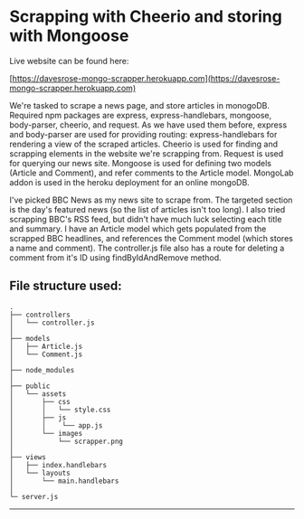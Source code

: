 # Scrapping with Cheerio and storing with Mongoose

Live website can be found here:

[https://davesrose-mongo-scrapper.herokuapp.com](https://davesrose-mongo-scrapper.herokuapp.com)

We're tasked to scrape a news page, and store articles in monogoDB.  Required npm packages are express, express-handlebars, mongoose, body-parser, cheerio, and request.  As we have used them before, express and body-parser are used for providing routing: express-handlebars for rendering a view of the scraped articles.  Cheerio is used for finding and scrapping elements in the website we're scrapping from.  Request is used for querying our news site.  Mongoose is used for defining two models (Article and Comment), and refer comments to the Article model.  MongoLab addon is used in the heroku deployment for an online mongoDB.

I've picked BBC News as my news site to scrape from. The targeted section is the day's featured news (so the list of articles isn't too long).  I also tried scrapping BBC's RSS feed, but didn't have much luck selecting each title and summary.  I have an Article model which gets populated from the scrapped BBC headlines, and references the Comment model (which stores a name and comment).  The controller.js file also has a route for deleting a comment from it's ID using findByIdAndRemove method.




## File structure used:

```
.
├── controllers
│   └── controller.js
│ 
├── models
│   ├── Article.js
│   └── Comment.js
│
├── node_modules
│
├── public
│   └── assets
│       ├── css
│       │   └── style.css
│       ├── js
│       │    └── app.js
│		└── images
│           └── scrapper.png
│
├── views
│   ├── index.handlebars
│   └── layouts
│       └── main.handlebars
│
└─ server.js
```

- - -